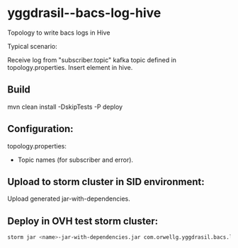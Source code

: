 # yggdrasil--bacs-log-hive
Topology to write bacs logs in Hive

Typical scenario:

Receive log from "subscriber.topic" kafka topic defined in topology.properties.
Insert element in hive.

## Build

mvn clean install -DskipTests -P deploy

## Configuration:
topology.properties:
- Topic names (for subscriber and error).

## Upload to storm cluster in SID environment:

Upload generated jar-with-dependencies.

## Deploy in OVH test storm cluster:

```sh
storm jar <name>-jar-with-dependencies.jar com.orwellg.yggdrasil.bacs.log.hive.topology.BacsLogHiveTopology
```
